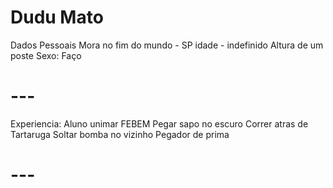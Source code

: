 # Dudu Mato

Dados Pessoais
Mora no fim do mundo - SP
idade - indefinido
Altura de um poste
Sexo: Faço

# ---

Experiencia: 
Aluno unimar
FEBEM
Pegar sapo no escuro
Correr atras de Tartaruga
Soltar bomba no vizinho
Pegador de prima

# ---